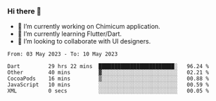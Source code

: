 ### Hi there 👋

<!--
**devcat37/devcat37** is a ✨ _special_ ✨ repository because its `README.md` (this file) appears on your GitHub profile.-->


- 🔭 I’m currently working on Chimicum application.
- 🌱 I’m currently learning Flutter/Dart.
- 👯 I’m looking to collaborate with UI designers.
<!-- - 🤔 I’m looking for help with ... -->

<!--START_SECTION:waka-->

```text
From: 03 May 2023 - To: 10 May 2023

Dart         29 hrs 22 mins  ████████████████████████░   96.24 %
Other        40 mins         ▓░░░░░░░░░░░░░░░░░░░░░░░░   02.21 %
CocoaPods    16 mins         ▒░░░░░░░░░░░░░░░░░░░░░░░░   00.88 %
JavaScript   10 mins         ░░░░░░░░░░░░░░░░░░░░░░░░░   00.59 %
XML          0 secs          ░░░░░░░░░░░░░░░░░░░░░░░░░   00.05 %
```

<!--END_SECTION:waka-->
